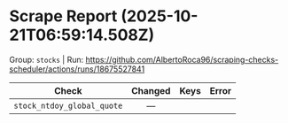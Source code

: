 # Scrape Report (2025-10-21T06:59:14.508Z)

Group: `stocks`  |  Run: https://github.com/AlbertoRoca96/scraping-checks-scheduler/actions/runs/18675527841

| Check | Changed | Keys | Error |
|---|:---:|:--|:--|
| `stock_ntdoy_global_quote` | — |  |  |
